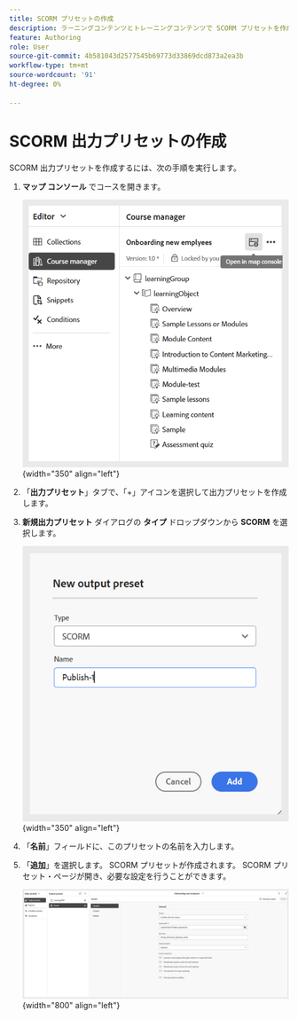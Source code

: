```yaml
---
title: SCORM プリセットの作成
description: ラーニングコンテンツとトレーニングコンテンツで SCORM プリセットを作成する方法を説明します
feature: Authoring
role: User
source-git-commit: 4b581043d2577545b69773d33869dcd873a2ea3b
workflow-type: tm+mt
source-wordcount: '91'
ht-degree: 0%

---
```


# SCORM 出力プリセットの作成

SCORM 出力プリセットを作成するには、次の手順を実行します。

1. **マップ コンソール** でコースを開きます。

   ![](assets/open-in-map-console.png){width="350" align="left"}

1. 「**出力プリセット**」タブで、「+」アイコンを選択して出力プリセットを作成します。
1. **新規出力プリセット** ダイアログの **タイプ** ドロップダウンから **SCORM** を選択します。

   ![](assets/scorm-preset.png){width="350" align="left"}

1. 「**名前**」フィールドに、このプリセットの名前を入力します。
1. 「**追加**」を選択します。
SCORM プリセットが作成されます。 SCORM プリセット・ページが開き、必要な設定を行うことができます。

   ![](assets/scorm-output-preset.png){width="800" align="left"}


